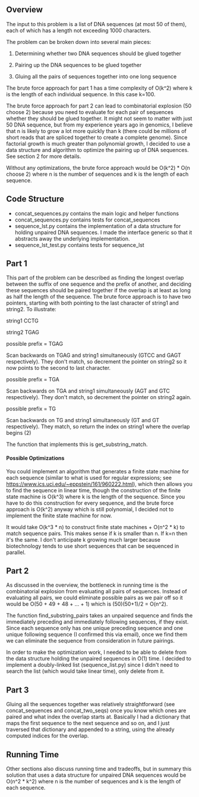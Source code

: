 ## Overview
The input to this problem is a list of DNA sequences (at most 50 of them), each of which has a length not exceeding 1000 characters.

The problem can be broken down into several main pieces:

1. Determining whether two DNA sequences should be glued together

2. Pairing up the DNA sequences to be glued together 

3. Gluing all the pairs of sequences together into one long sequence

The brute force approach for part 1 has a time complexity of O(k^2) where k is the length of each individual sequence. In this case k=100.

The brute force approach for part 2 can lead to combinatorial explosion (50 choose 2) because you need to evaluate for each pair of sequences whether they should be glued together.
It might not seem to matter with just 50 DNA sequence, but from my experience years ago in genomics, I believe that n is likely to grow a lot more quickly than k (there could be millions of short reads that are spliced together to create a complete genome).
Since factorial growth is much greater than polynomial growth, I decided to use a data structure and algorithm to optimize the pairing up of DNA sequences. See section 2 for more details.

Without any optimizations, the brute force approach would be O(k^2) * O(n choose 2) where n is the number of sequences and k is the length of each sequence. 

## Code Structure
- concat_sequences.py contains the main logic and helper functions
- concat_sequences.py contains tests for concat_sequences
- sequence_lst.py contains the implementation of a data structure for holding unpaired DNA sequences. I made the interface generic so that it abstracts away the underlying implementation.
- sequence_lst_test.py contains tests for sequence_lst

## Part 1 
This part of the problem can be described as finding the longest overlap between the suffix of one sequence and the prefix of another, and deciding these sequences should be paired together if the overlap is at least as long as half the length of the sequence.
The brute force approach is to have two pointers, starting with both pointing to the last character of string1 and string2. To illustrate: 

string1 CCTG

string2 TGAG

possible prefix = TGAG

Scan backwards on TGAG and string1 simultaneously (GTCC and GAGT respectively). They don't match, so decrement the pointer on string2 so it now points to the second to last character.

possible prefix = TGA

Scan backwards on TGA and string1 simultaneously (AGT and GTC respectively). They don't match, so decrement the pointer on string2 again.

possible prefix = TG

Scan backwards on TG and string1 simultaneously (GT and GT respectively). They match, so return the index on string1 where the overlap begins (2)

The function that implements this is get_substring_match.

#### Possible Optimizations

You could implement an algorithm that generates a finite state machine for each sequence (similar to what is used for regular expressions; see https://www.ics.uci.edu/~eppstein/161/960222.html), which then allows you to find the sequence in linear time, though the construction of the finite state machine is O(k^3) where k is the length of the sequence. Since you have to do this construction for every sequence, and the brute force approach is O(k^2) anyway which is still polynomial, I decided not to implement the finite state machine for now.

It would take O(k^3 * n) to construct finite state machines + O(n^2 * k) to match sequence pairs. This makes sense if k is smaller than n. If k=n then it's the same. I don't anticipate k growing much larger because biotechnology tends to use short sequences that can be sequenced in parallel.

## Part 2
As discussed in the overview, the bottleneck in running time is the combinatorial explosion from evaluating all pairs of sequences. Instead of evaluating all pairs, we could eliminate possible pairs as we pair off so it would be O(50 + 49 + 48 + ... + 1) which is (50)(50+1)/2 = O(n^2).

The function find_substring_pairs takes an unpaired sequence and finds the immediately preceding and immediately following sequences, if they exist. Since each sequence only has one unique preceding sequence and one unique following sequence (I confirmed this via email), once we find them we can eliminate the sequence from consideration in future pairings. 

In order to make the optimization work, I needed to be able to delete from the data structure holding the unpaired sequences in O(1) time. I decided to implement a doubly-linked list (sequence_list.py) since I didn't need to search the list (which would take linear time), only delete from it.

## Part 3

Gluing all the sequences together was relatively straightforward (see concat_sequences and concat_two_seqs) once you know which ones are paired and what index the overlap starts at. Basically I had a dictionary that maps the first sequence to the next sequence and so on, and I just traversed that dictionary and appended to a string, using the already computed indices for the overlap.

## Running Time
Other sections also discuss running time and tradeoffs, but in summary this solution that uses a data structure for unpaired DNA sequences would be O(n^2 * k^2) where n is the number of sequences and k is the length of each sequence.
